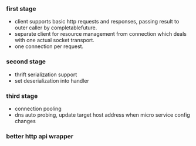 ### first stage
* client supports basic http requests and responses, passing result to outer caller by completablefuture.
* separate client for resource management from connection which deals with one actual socket transport.
* one connection per request.
### second stage 
* thrift serialization support 
* set deserialization into handler

### third stage
* connection pooling
* dns auto probing, update target host address when micro service config changes

### better http api wrapper
